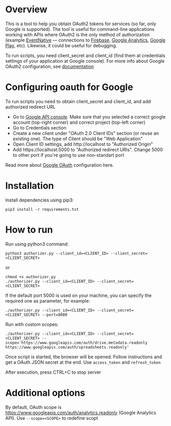 # Overview

This is a tool to help you obtain OAuth2 tokens for services (so far, only Google is supported). The tool is useful for command-line
applications working with APIs where OAuth2 is the only method of authorization (example [EventNative](https://github.com/jitsucom/eventnative) — connections to [Firebase](https://docs.eventnative.org/configuration-1/sources-configuration/firebase), [Google Analytics](https://docs.eventnative.org/configuration-1/sources-configuration/google-analytics), [Google Play](https://docs.eventnative.org/configuration-1/sources-configuration/google-play), etc). Likewise, it could be useful for debugging.

To run scripts, you need client_secret and client_id (find them at credentials settings of your application at Google console).
For more info about Google OAuth2 configuration, see [documentation](https://developers.google.com/identity/protocols/oauth2/web-server#httprest_4) 

# Configuring oauth for Google

To run scripts you need to obtain client_secret and client_id, and add authorized redirect URL
 * Go to [Google API console](https://console.developers.google.com/). Make sure that you selected a correct google account (top-right corner) and correct project (top-left corner)
 * Go to Credentials section
 * Create a new client under "OAuth 2.0 Client IDs" section (or reuse an existing one). The type of Client should be "Web Application"
 * Open Client ID settings, add http://localhost to "Authorized Origin" 
 * Add https://localhost:5000 to "Authorized redirect URIs". Change 5000 to other port if you're going to use non-standart port
 
Read more about [Google OAuth](https://developers.google.com/identity/protocols/oauth2/web-server#httprest_4) configuration here.


# Installation
Install dependencies using pip3:
```shell script
pip3 install -r requirements.txt
```

# How to run

Run using python3 command:
```shell script
python3 authorizer.py --client_id=<CLIENT_ID> --client_secret=<CLIENT_SECRET>
```
or 
```shell script
chmod +x authorizer.py
./authorizer.py --client_id=<CLIENT_ID> --client_secret=<CLIENT_SECRET>
```

If the default port 5000 is used on your machine, you can specify the required one as parameter, for example:
```shell script
./authorizer.py --client_id=<CLIENT_ID> --client_secret=<CLIENT_SECRET> --port=8000
``` 

Run with custom scopes:
```shell script
./authorizer.py --client_id=<CLIENT_ID> --client_secret=<CLIENT_SECRET> --scope='https://www.googleapis.com/auth/drive.metadata.readonly https://www.googleapis.com/auth/spreadsheets.readonly'
``` 

Once script is started, the browser will be opened. Follow instructions and get a OAuth JSON secret at the end. Use `access_token` and `refresh_token`

After execution, press CTRL+C to stop server

# Additional options

By default, OAuth scope is https://www.googleapis.com/auth/analytics.readonly (Google Analytics API). Use `--scope=<SCOPE>` to redefine scopt
